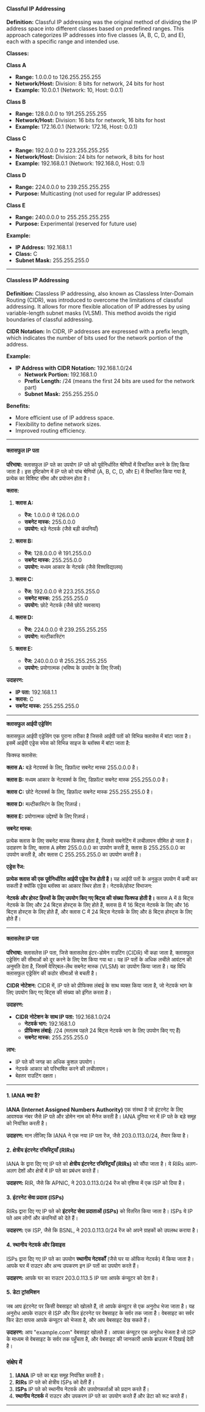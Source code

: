 

#### Classful IP Addressing

**Definition:**
Classful IP addressing was the original method of dividing the IP address space into different classes based on predefined ranges. This approach categorizes IP addresses into five classes (A, B, C, D, and E), each with a specific range and intended use.

**Classes:**

**Class A**
- **Range:** 1.0.0.0 to 126.255.255.255
- **Network/Host:** Division: 8 bits for network, 24 bits for host
- **Example:** 10.0.0.1 (Network: 10, Host: 0.0.1)

**Class B**
- **Range:** 128.0.0.0 to 191.255.255.255
- **Network/Host:** Division: 16 bits for network, 16 bits for host
- **Example:** 172.16.0.1 (Network: 172.16, Host: 0.0.1)

**Class C**
- **Range:** 192.0.0.0 to 223.255.255.255
- **Network/Host:** Division: 24 bits for network, 8 bits for host
- **Example:** 192.168.0.1 (Network: 192.168.0, Host: 0.1)

**Class D**
- **Range:** 224.0.0.0 to 239.255.255.255
- **Purpose:** Multicasting (not used for regular IP addresses)

**Class E**
- **Range:** 240.0.0.0 to 255.255.255.255
- **Purpose:** Experimental (reserved for future use)

**Example:**
- **IP Address:** 192.168.1.1
- **Class:** C
- **Subnet Mask:** 255.255.255.0
---

#### Classless IP Addressing

**Definition:**
Classless IP addressing, also known as Classless Inter-Domain Routing (CIDR), was introduced to overcome the limitations of classful addressing. It allows for more flexible allocation of IP addresses by using variable-length subnet masks (VLSM). This method avoids the rigid boundaries of classful addressing.

**CIDR Notation:**
In CIDR, IP addresses are expressed with a prefix length, which indicates the number of bits used for the network portion of the address.

**Example:**
- **IP Address with CIDR Notation:** 192.168.1.0/24
  - **Network Portion:** 192.168.1.0
  - **Prefix Length:** /24 (means the first 24 bits are used for the network part)
  - **Subnet Mask:** 255.255.255.0

**Benefits:**
- More efficient use of IP address space.
- Flexibility to define network sizes.
- Improved routing efficiency.
---
#### क्लासफुल IP पता

**परिभाषा:**
क्लासफुल IP पते का उपयोग IP पते को पूर्वनिर्धारित श्रेणियों में विभाजित करने के लिए किया जाता है। इस दृष्टिकोण में IP पते को पांच श्रेणियों (A, B, C, D, और E) में विभाजित किया गया है, प्रत्येक का विशिष्ट सीमा और प्रयोजन होता है।

**क्लास:**
1. **क्लास A:** 
   - **रेंज:** 1.0.0.0 से 126.0.0.0
   - **सबनेट मास्क:** 255.0.0.0
   - **उपयोग:** बड़े नेटवर्क (जैसे बड़ी कंपनियाँ)
   
2. **क्लास B:** 
   - **रेंज:** 128.0.0.0 से 191.255.0.0
   - **सबनेट मास्क:** 255.255.0.0
   - **उपयोग:** मध्यम आकार के नेटवर्क (जैसे विश्वविद्यालय)
   
3. **क्लास C:** 
   - **रेंज:** 192.0.0.0 से 223.255.255.0
   - **सबनेट मास्क:** 255.255.255.0
   - **उपयोग:** छोटे नेटवर्क (जैसे छोटे व्यवसाय)

4. **क्लास D:** 
   - **रेंज:** 224.0.0.0 से 239.255.255.255
   - **उपयोग:** मल्टीकास्टिंग

5. **क्लास E:** 
   - **रेंज:** 240.0.0.0 से 255.255.255.255
   - **उपयोग:** प्रयोगात्मक (भविष्य के उपयोग के लिए रिजर्व)

**उदाहरण:**
- **IP पता:** 192.168.1.1
- **क्लास:** C
- **सबनेट मास्क:** 255.255.255.0

---
**क्लासफुल आईपी एड्रेसिंग**

क्लासफुल आईपी एड्रेसिंग एक पुराना तरीका है जिससे आईपी पतों को विभिन्न क्लासेस में बांटा जाता है। इसमें आईपी एड्रेस स्पेस को विभिन्न साइज के ब्लॉक्स में बांटा जाता है:

फिक्स्ड क्लासेस:

**क्लास A:** बड़े नेटवर्क्स के लिए, डिफ़ॉल्ट सबनेट मास्क 255.0.0.0 है।

**क्लास B:** मध्यम आकार के नेटवर्क्स के लिए, डिफ़ॉल्ट सबनेट मास्क 255.255.0.0 है।

**क्लास C:** छोटे नेटवर्क्स के लिए, डिफ़ॉल्ट सबनेट मास्क 255.255.255.0 है।

**क्लास D:** मल्टीकास्टिंग के लिए रिज़र्व्ड।

**क्लास E:** प्रयोगात्मक उद्देश्यों के लिए रिज़र्व्ड।

**सबनेट मास्क:**

प्रत्येक क्लास के लिए सबनेट मास्क फिक्स्ड होता है, जिससे सबनेटिंग में लचीलापन सीमित हो जाता है।
उदाहरण के लिए, क्लास A हमेशा 255.0.0.0 का उपयोग करती है, क्लास B 255.255.0.0 का उपयोग करती है, और क्लास C 255.255.255.0 का उपयोग करती है।

**एड्रेस रेंज:**

**प्रत्येक क्लास की एक पूर्वनिर्धारित आईपी एड्रेस रेंज होती है।**
यह आईपी पतों के अनुकूल उपयोग में कमी कर सकती है क्योंकि एड्रेस ब्लॉक्स का आकार स्थिर होता है।
नेटवर्क/होस्ट विभाजन:

**नेटवर्क और होस्ट हिस्सों के लिए उपयोग किए गए बिट्स की संख्या फिक्स्ड होती है।**
क्लास A में 8 बिट्स नेटवर्क के लिए और 24 बिट्स होस्ट्स के लिए होते हैं, क्लास B में 16 बिट्स नेटवर्क के लिए और 16 बिट्स होस्ट्स के लिए होते हैं, और क्लास C में 24 बिट्स नेटवर्क के लिए और 8 बिट्स होस्ट्स के लिए होते हैं।

---

#### क्लासलेस IP पता

**परिभाषा:**
क्लासलेस IP पता, जिसे क्लासलेस इंटर-डोमेन राउटिंग (CIDR) भी कहा जाता है, क्लासफुल एड्रेसिंग की सीमाओं को दूर करने के लिए पेश किया गया था। यह IP पतों के अधिक लचीले आवंटन की अनुमति देता है, जिसमें वेरिएबल-लेंथ सबनेट मास्क (VLSM) का उपयोग किया जाता है। यह विधि क्लासफुल एड्रेसिंग की कठोर सीमाओं से बचती है।

**CIDR नोटेशन:**
CIDR में, IP पते को प्रीफिक्स लंबाई के साथ व्यक्त किया जाता है, जो नेटवर्क भाग के लिए उपयोग किए गए बिट्स की संख्या को इंगित करता है।

**उदाहरण:**
- **CIDR नोटेशन के साथ IP पता:** 192.168.1.0/24
  - **नेटवर्क भाग:** 192.168.1.0
  - **प्रीफिक्स लंबाई:** /24 (मतलब पहले 24 बिट्स नेटवर्क भाग के लिए उपयोग किए गए हैं)
  - **सबनेट मास्क:** 255.255.255.0

**लाभ:**
- IP पते की जगह का अधिक कुशल उपयोग।
- नेटवर्क आकार को परिभाषित करने की लचीलापन।
- बेहतर राउटिंग दक्षता।

---

#### 1. **IANA क्या है?**

**IANA (Internet Assigned Numbers Authority)** एक संस्था है जो इंटरनेट के लिए आवश्यक नंबर जैसे IP पते और डोमेन नाम को मैनेज करती है। IANA दुनिया भर में IP पते के बड़े समूह को नियंत्रित करती है।

**उदाहरण:** मान लीजिए कि IANA ने एक नया IP पता रेंज, जैसे 203.0.113.0/24, तैयार किया है।

#### 2. **क्षेत्रीय इंटरनेट रजिस्ट्रियाँ (RIRs)**

IANA के द्वारा दिए गए IP पते को **क्षेत्रीय इंटरनेट रजिस्ट्रियाँ (RIRs)** को सौंपा जाता है। ये RIRs अलग-अलग देशों और क्षेत्रों में IP पते का प्रबंधन करते हैं।

**उदाहरण:** RIR, जैसे कि APNIC, ने 203.0.113.0/24 रेंज को एशिया में एक ISP को दिया है।

#### 3. **इंटरनेट सेवा प्रदाता (ISPs)**

RIRs द्वारा दिए गए IP पते को **इंटरनेट सेवा प्रदाताओं (ISPs)** को वितरित किया जाता है। ISPs ये IP पते आम लोगों और कंपनियों को देते हैं।

**उदाहरण:** एक ISP, जैसे कि BSNL, ने 203.0.113.0/24 रेंज को अपने ग्राहकों को उपलब्ध कराया है।

#### 4. **स्थानीय नेटवर्क और डिवाइस**

ISPs द्वारा दिए गए IP पते का उपयोग **स्थानीय नेटवर्कों** (जैसे घर या ऑफिस नेटवर्क) में किया जाता है। आपके घर में राउटर और अन्य उपकरण इन IP पतों का उपयोग करते हैं।

**उदाहरण:** आपके घर का राउटर 203.0.113.5 IP पता आपके कंप्यूटर को देता है।

#### 5. **डेटा ट्रांसमिशन**

जब आप इंटरनेट पर किसी वेबसाइट को खोलते हैं, तो आपके कंप्यूटर से एक अनुरोध भेजा जाता है। यह अनुरोध आपके राउटर से ISP और फिर इंटरनेट पर वेबसाइट के सर्वर तक जाता है। वेबसाइट का सर्वर फिर डेटा वापस आपके कंप्यूटर को भेजता है, और आप वेबसाइट देख सकते हैं।

**उदाहरण:** आप "example.com" वेबसाइट खोलते हैं। आपका कंप्यूटर एक अनुरोध भेजता है जो ISP के माध्यम से वेबसाइट के सर्वर तक पहुँचता है, और वेबसाइट की जानकारी आपके ब्राउज़र में दिखाई देती है।

### संक्षेप में

1. **IANA** IP पते का बड़ा समूह नियंत्रित करती है।
2. **RIRs** IP पते को क्षेत्रीय ISPs को देती हैं।
3. **ISPs** IP पते को स्थानीय नेटवर्क और उपयोगकर्ताओं को प्रदान करते हैं।
4. **स्थानीय नेटवर्क** में राउटर और उपकरण IP पते का उपयोग करते हैं और डेटा को रूट करते हैं।
---
